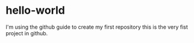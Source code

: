 # hello-world
I'm using the github guide to create my first repository
this is the very fist project in github.
